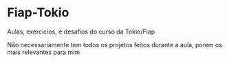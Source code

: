 # Fiap-Tokio
Aulas, exercicios, e desafios do curso da Tokio/Fiap

Não necessariamente tem todos os projetos feitos durante a aula, porem os mais relevantes para mim
